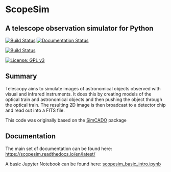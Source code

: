 # ScopeSim 
## A telescope observation simulator for Python

[![Build Status](https://github.com/AstarVienna/ScopeSim/actions/workflows/tests.yml/badge.svg)](https://github.com/AstarVienna/ScopeSim/actions/workflows/tests.yml/badge.svg)
[![Documentation Status](https://readthedocs.org/projects/scopesim/badge/?version=latest)](https://scopesim.readthedocs.io/en/latest/?badge=latest)

[![Build Status](http://github-actions.40ants.com/AstarVienna/ScopeSim/matrix.svg)](https://github.com/AstarVienna/ScopeSim)

[![License: GPL v3](https://img.shields.io/badge/License-GPLv3-blue.svg)](https://www.gnu.org/licenses/gpl-3.0)


## Summary

Telescopy aims to simulate images of astronomical objects observed with visual 
and infrared instruments. It does this by creating models of the optical train 
and astronomical objects and then pushing the object through the optical train. 
The resulting 2D image is then broadcast to a detector chip and read out into a 
FITS file. 

This code was originally based on the [SimCADO](https://github.com/astronomyk/simcado) package

## Documentation
The main set of documentation can be found here: 
https://scopesim.readthedocs.io/en/latest/

A basic Jupyter Notebook can be found here: 
[scopesim_basic_intro.ipynb](docs/source/examples/1_scopesim_intro.ipynb)

